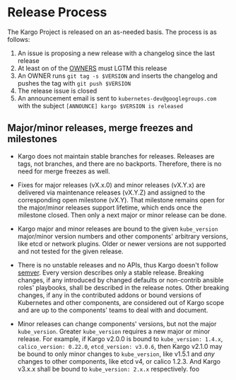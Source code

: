 # Release Process

The Kargo Project is released on an as-needed basis. The process is as follows:

1. An issue is proposing a new release with a changelog since the last release
2. At least on of the [OWNERS](OWNERS) must LGTM this release
3. An OWNER runs `git tag -s $VERSION` and inserts the changelog and pushes the tag with `git push $VERSION`
4. The release issue is closed
5. An announcement email is sent to `kubernetes-dev@googlegroups.com` with the subject `[ANNOUNCE] kargo $VERSION is released`

## Major/minor releases, merge freezes and milestones

* Kargo does not maintain stable branches for releases. Releases are tags, not
  branches, and there are no backports. Therefore, there is no need for merge
  freezes as well.

* Fixes for major releases (vX.x.0) and minor releases (vX.Y.x) are delivered
  via maintenance releases (vX.Y.Z) and assigned to the corresponding open
  milestone (vX.Y). That milestone remains open for the major/minor releases
  support lifetime, which ends once the milestone closed. Then only a next major
  or minor release can be done.

* Kargo major and minor releases are bound to the given ``kube_version`` major/minor
  version numbers and other components' arbitrary versions, like etcd or network plugins.
  Older or newer versions are not supported and not tested for the given release.

* There is no unstable releases and no APIs, thus Kargo doesn't follow
  [semver](http://semver.org/). Every version describes only a stable release.
  Breaking changes, if any introduced by changed defaults or non-contrib ansible roles'
  playbooks, shall be described in the release notes. Other breaking changes, if any in
  the contributed addons or bound versions of Kubernetes and other components, are
  considered out of Kargo scope and are up to the components' teams to deal with and
  document.

* Minor releases can change components' versions, but not the major ``kube_version``.
  Greater ``kube_version`` requires a new major or minor release. For example, if Kargo v2.0.0
  is bound to ``kube_version: 1.4.x``, ``calico_version: 0.22.0``, ``etcd_version: v3.0.6``,
  then Kargo v2.1.0 may be bound to only minor changes to ``kube_version``, like v1.5.1
  and *any* changes to other components, like etcd v4, or calico 1.2.3.
  And Kargo v3.x.x shall be bound to ``kube_version: 2.x.x`` respectively.
foo
